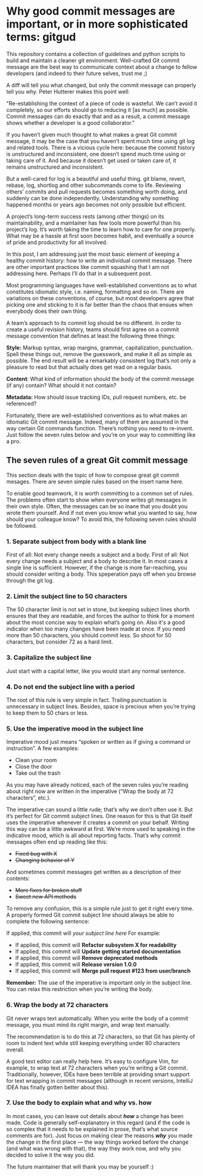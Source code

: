 # Why good commit messages are important, or in more sophisticated terms: gitgud
This repository contains a collection of guidelines and python scripts to build and maintain a cleaner git environment. Well-crafted Git commit message are the best way to communicate context about a change to fellow developers (and indeed to their future selves, trust me ;)

A diff will tell you what changed, but only the commit message can properly tell you why. Peter Hutterer makes this point well:

"Re-establishing the context of a piece of code is wasteful. We can’t avoid it completely, so our efforts should go to reducing it [as much] as possible. Commit messages can do exactly that and as a result, a commit message shows whether a developer is a good collaborator."

If you haven’t given much thought to what makes a great Git commit message, it may be the case that you haven’t spent much time using git log and related tools. There is a vicious cycle here: because the commit history is unstructured and inconsistent, one doesn’t spend much time using or taking care of it. And because it doesn’t get used or taken care of, it remains unstructured and inconsistent.

But a well-cared for log is a beautiful and useful thing. git blame, revert, rebase, log, shortlog and other subcommands come to life. Reviewing others’ commits and pull requests becomes something worth doing, and suddenly can be done independently. Understanding why something happened months or years ago becomes not only possible but efficient.

A project’s long-term success rests (among other things) on its maintainability, and a maintainer has few tools more powerful than his project’s log. It’s worth taking the time to learn how to care for one properly. What may be a hassle at first soon becomes habit, and eventually a source of pride and productivity for all involved.

In this post, I am addressing just the most basic element of keeping a healthy commit history: how to write an individual commit message. There are other important practices like commit squashing that I am not addressing here. Perhaps I’ll do that in a subsequent post.

Most programming languages have well-established conventions as to what constitutes idiomatic style, i.e. naming, formatting and so on. There are variations on these conventions, of course, but most developers agree that picking one and sticking to it is far better than the chaos that ensues when everybody does their own thing.

A team’s approach to its commit log should be no different. In order to create a useful revision history, teams should first agree on a commit message convention that defines at least the following three things:

**Style:** Markup syntax, wrap margins, grammar, capitalization, punctuation. Spell these things out, remove the guesswork, and make it all as simple as possible. The end result will be a remarkably consistent log that’s not only a pleasure to read but that actually does get read on a regular basis.

**Content**: What kind of information should the body of the commit message (if any) contain? What should it not contain?

**Metadata:** How should issue tracking IDs, pull request numbers, etc. be referenced?

Fortunately, there are well-established conventions as to what makes an idiomatic Git commit message. Indeed, many of them are assumed in the way certain Git commands function. There’s nothing you need to re-invent. Just follow the seven rules below and you’re on your way to committing like a pro.

## The seven rules of a great Git commit message
This section deals with the topic of how to compose great git commit mesages. There are seven simple rules based on the insert name here.

To enable good teamwork, it is worth committing to a common set of rules. The problems often start to show when everyone writes git messages in their own style. Often, the messages can be so inane that you doubt you wrote them yourself. And if not even you know what you wanted to say, how should your colleague know? To avoid this, the following seven rules should be followed.
### 1. **Separate subject from body with a blank line**
First of all: Not every change needs a subject and a body. First of all: Not every change needs a subject and a body to describe it. In most cases a single line is sufficient. However, if the change is more far-reaching, you should consider writing a body. This speperation pays off when you browse through the git log.
### 2. **Limit the subject line to 50 characters**
The 50 character limit is not set in stone, but keeping subject lines shorth ensures that they are readable, and forces the author to think for a moment about the most concise way to explain what’s going on. Also it's a good indicator when too many changes have been made at once. If you need more than 50 characters, you should commit less. So shoot for 50 characters, but consider 72 as a hard limit.
### 3. **Capitalize the subject line**
Just start with a capital letter, like you would start any normal sentence.
### 4. **Do not end the subject line with a period**
The root of this rule is very simple in fact. Trailing punctuation is unnecessary in subject lines. Besides, space is precious when you’re trying to keep them to 50 chars or less.
### 5. **Use the imperative mood in the subject line**
Imperative mood just means “spoken or written as if giving a command or instruction”. A few examples:
* Clean your room
* Close the door
* Take out the trash

As you may have already noticed, each of the seven rules you’re reading about right now are written in the imperative (“Wrap the body at 72 characters”, etc.).

The imperative can sound a little rude; that’s why we don’t often use it. But it’s perfect for Git commit subject lines. One reason for this is that Git itself uses the imperative whenever it creates a commit on your behalf. Writing this way can be a little awkward at first. We’re more used to speaking in the indicative mood, which is all about reporting facts. That’s why commit messages often end up reading like this:
* ~~Fixed bug with X~~
* ~~Changing behavior of Y~~

And sometimes commit messages get written as a description of their contents:
* ~~More fixes for broken stuff~~
* ~~Sweet new API methods~~

To remove any confusion, this is a simple rule just to get it right every time. A properly formed Git commit subject line should always be able to complete the following sentence:

If applied, this commit will *your subject line here*
For example:
* If applied, this commit will **Refactor subsystem X for readability**
* If applied, this commit will **Update getting started documentation**
* If applied, this commit will **Remove deprecated methods**
* If applied, this commit will **Release version 1.0.0**
* If applied, this commit will **Merge pull request #123 from user/branch**
 
**Remember:** The use of the imperative is important only in the subject line. You can relax this restriction when you’re writing the body.

### 6. **Wrap the body at 72 characters**
Git never wraps text automatically. When you write the body of a commit message, you must mind its right margin, and wrap text manually.

The recommendation is to do this at 72 characters, so that Git has plenty of room to indent text while still keeping everything under 80 characters overall.

A good text editor can really help here. It’s easy to configure Vim, for example, to wrap text at 72 characters when you’re writing a Git commit. Traditionally, however, IDEs have been terrible at providing smart support for text wrapping in commit messages (although in recent versions, IntelliJ IDEA has finally gotten better about this).

### 7. **Use the body to explain what and why vs. how**
In most cases, you can leave out details about _**how**_ a change has been made. Code is generally self-explanatory in this regard (and if the code is so complex that it needs to be explained in prose, that’s what source comments are for). Just focus on making clear the reasons _**why**_ you made the change in the first place — the way things worked before the change (and what was wrong with that), the way they work now, and why you decided to solve it the way you did.

The future maintainer that will thank you may be yourself :)
